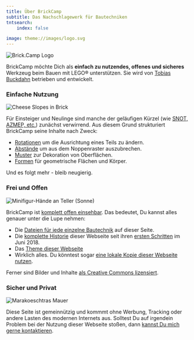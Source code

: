```yaml
---
title: Über BrickCamp
subtitle: Das Nachschlagewerk für Bautechniken
tntsearch:
    index: false

image: theme://images/logo.svg
---
```

![Brick.Camp Logo](themes://brick-camp/images/logo_large.png?cropResize=150,150&classes=mx-auto,d-block,img-fluid)

BrickCamp möchte Dich als **einfach zu nutzendes, offenes und sicheres** Werkzeug beim Bauen mit LEGO® unterstützen. Sie wird von [Tobias Buckdahn](https://www.brickup.de/?target=_blank&rel=noopener) betrieben und entwickelt.

### Einfache Nutzung
![Cheese Slopes in Brick](/tech/cheese-in-brick/image.png?cropResize=150,150&classes=mx-auto,d-block,img-fluid)

Für Einsteiger und Neulinge sind manche der geläufigen Kürzel (wie [SNOT, AZMEP, etc.](https://www.1000steine.de/de/info/faq/?cat=11&target=_blank&rel=noopener)) zunächst verwirrend. Aus diesem Grund strukturiert BrickCamp seine Inhalte nach Zweck:

 - [Rotationen](/techs/rotations) um die Ausrichtung eines Teils zu ändern.
 - [Abstände](/techs/offsets) um aus dem Noppenraster auszubrechen.
 - [Muster](/techs/patterns) zur Dekoration von Oberflächen.
 - [Formen](/techs/shapes) für geometrische Flächen und Körper.

Und es folgt mehr - bleib neugierig.

### Frei und Offen
![Minifigur-Hände an Teller (Sonne)](/tech/minifig-hands-on-dinner-plate/image.png?cropResize=150,150&classes=mx-auto,d-block,img-fluid)

BrickCamp ist [komplett offen einsehbar](https://github.com/brickcamp/website?target=_blank&rel=noopener). Das bedeutet, Du kannst alles genauer unter die Lupe nehmen: 

 - Die [Dateien für jede einzelne Bautechnik](https://github.com/brickcamp/website/tree/main/pages/21.tech?target=_blank&rel=noopener) auf dieser Seite.
 - Die [komplette Historie](https://github.com/brickcamp/website/commits/main?target=_blank&rel=noopener) dieser Webseite seit ihren [ersten Schritten](https://github.com/brickcamp/website/commit/b288341df51d14e9f6ada3dffbbd6108b095d16e?target=_blank&rel=noopener) im Juni 2018.
 - Das [Theme dieser Webseite](https://github.com/brickcamp/website/tree/main/themes/brick-camp?target=_blank&rel=noopener)
 - Wirklich alles. Du könntest sogar [eine lokale Kopie dieser Webseite nutzen](https://github.com/brickcamp/website?target=_blank&rel=noopener#local-setup).

Ferner sind Bilder und Inhalte [als Creative Commons lizensiert](https://creativecommons.org/licenses/by-sa/4.0/?target=_blank&rel=noopener).

### Sicher und Privat
![Marakoeschtras Mauer](/tech/marakoeschtras-wall/image.png?cropResize=150,150&classes=mx-auto,d-block,img-fluid)

Diese Seite ist gemeinnützig und kommmt ohne Werbung, Tracking oder andere Lasten des modernen Internets aus. Solltest Du auf irgendein Problem bei der Nutzung dieser Webseite stoßen, dann [kannst Du mich gerne kontaktieren](/contact).